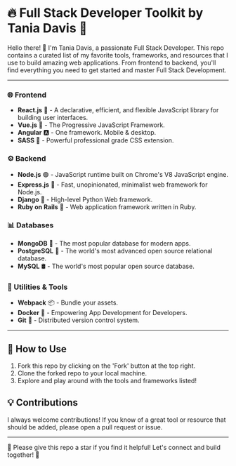 # 🔥 Full Stack Developer Toolkit by Tania Davis 🚀

Hello there! 👋 I'm Tania Davis, a passionate Full Stack Developer. This repo contains a curated list of my favorite tools, frameworks, and resources that I use to build amazing web applications. From frontend to backend, you'll find everything you need to get started and master Full Stack Development.

---

### 🌐 Frontend

- **React.js** 🎨 - A declarative, efficient, and flexible JavaScript library for building user interfaces.
- **Vue.js** 💚 - The Progressive JavaScript Framework.
- **Angular** 🅰️ - One framework. Mobile & desktop.
- **SASS** 👚 - Powerful professional grade CSS extension.

### ⚙️ Backend

- **Node.js** 🟢 - JavaScript runtime built on Chrome's V8 JavaScript engine.
- **Express.js** 🚄 - Fast, unopinionated, minimalist web framework for Node.js.
- **Django** 🐍 - High-level Python Web framework.
- **Ruby on Rails** 💎 - Web application framework written in Ruby.

### 📊 Databases

- **MongoDB** 🍃 - The most popular database for modern apps.
- **PostgreSQL** 🐘 - The world's most advanced open source relational database.
- **MySQL** 🛢️ - The world's most popular open source database.

### 🔧 Utilities & Tools

- **Webpack** 📦 - Bundle your assets.
- **Docker** 🐳 - Empowering App Development for Developers.
- **Git** 🌳 - Distributed version control system.

---

## 📖 How to Use

1. Fork this repo by clicking on the 'Fork' button at the top right.
2. Clone the forked repo to your local machine.
3. Explore and play around with the tools and frameworks listed!

## 💡 Contributions

I always welcome contributions! If you know of a great tool or resource that should be added, please open a pull request or issue.


---

🌟 Please give this repo a star if you find it helpful! Let's connect and build together! 🚀

